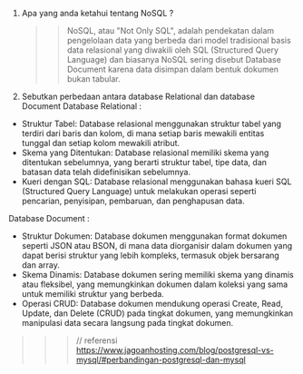 1. Apa yang anda ketahui tentang NoSQL ?
   > > NoSQL, atau "Not Only SQL", adalah pendekatan dalam pengelolaan data yang berbeda dari model tradisional basis data relasional yang diwakili oleh SQL (Structured Query Language) dan biasanya NoSQL sering disebut Database Document karena data disimpan dalam bentuk dokumen bukan tabular.
2. Sebutkan perbedaan antara database Relational dan database Document
   Database Relational :

- Struktur Tabel: Database relasional menggunakan struktur tabel yang terdiri dari baris dan kolom, di mana setiap baris mewakili entitas tunggal dan setiap kolom mewakili atribut.
- Skema yang Ditentukan: Database relasional memiliki skema yang ditentukan sebelumnya, yang berarti struktur tabel, tipe data, dan batasan data telah didefinisikan sebelumnya.
- Kueri dengan SQL: Database relasional menggunakan bahasa kueri SQL (Structured Query Language) untuk melakukan operasi seperti pencarian, penyisipan, pembaruan, dan penghapusan data.

Database Document :

- Struktur Dokumen: Database dokumen menggunakan format dokumen seperti JSON atau BSON, di mana data diorganisir dalam dokumen yang dapat berisi struktur yang lebih kompleks, termasuk objek bersarang dan array.
- Skema Dinamis: Database dokumen sering memiliki skema yang dinamis atau fleksibel, yang memungkinkan dokumen dalam koleksi yang sama untuk memiliki struktur yang berbeda.
- Operasi CRUD: Database dokumen mendukung operasi Create, Read, Update, dan Delete (CRUD) pada tingkat dokumen, yang memungkinkan manipulasi data secara langsung pada tingkat dokumen.

> > > // referensi https://www.jagoanhosting.com/blog/postgresql-vs-mysql/#perbandingan-postgresql-dan-mysql
